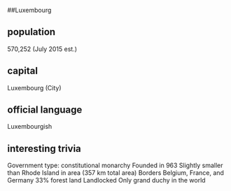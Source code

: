 ##Luxembourg
## population
570,252 (July 2015 est.)

## capital
Luxembourg (City)
 
## official language
Luxembourgish

## interesting trivia
Government type: constitutional monarchy
Founded in 963
Slightly smaller than Rhode Island in area (357 km total area)
Borders Belgium, France, and Germany
33% forest land
Landlocked
Only grand duchy in the world 
